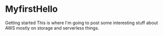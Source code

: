 # MyfirstHello
Getting started
This is where I'm going to post some interesting stuff about AWS mostly on storage and serverless things.
